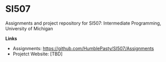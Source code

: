 # SI507
Assignments and project repository for SI507: Intermediate Programming, University of Michigan

**Links**

- Assignments: https://github.com/HumblePasty/SI507/Assignments
- Projetct Website: [TBD]
